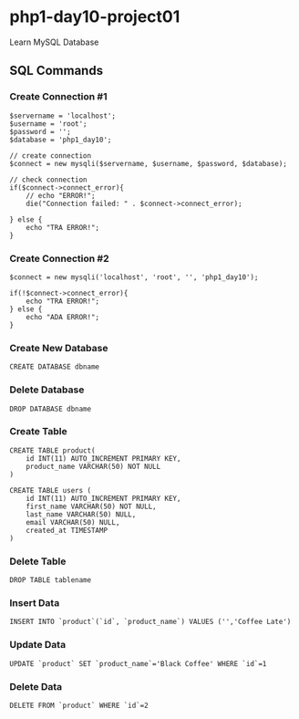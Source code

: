 # php1-day10-project01
Learn MySQL Database


## SQL Commands

### Create Connection #1
    $servername = 'localhost';
    $username = 'root';
    $password = '';
    $database = 'php1_day10';

    // create connection
    $connect = new mysqli($servername, $username, $password, $database);

    // check connection
    if($connect->connect_error){
        // echo "ERROR!";
        die("Connection failed: " . $connect->connect_error);

    } else {
        echo "TRA ERROR!";
    }

### Create Connection #2
    $connect = new mysqli('localhost', 'root', '', 'php1_day10');

    if(!$connect->connect_error){
        echo "TRA ERROR!";
    } else {
        echo "ADA ERROR!";
    }

### Create New Database
    CREATE DATABASE dbname

### Delete Database
    DROP DATABASE dbname

### Create Table
    CREATE TABLE product(
        id INT(11) AUTO_INCREMENT PRIMARY KEY,
        product_name VARCHAR(50) NOT NULL
    )

    CREATE TABLE users (
        id INT(11) AUTO_INCREMENT PRIMARY KEY,
        first_name VARCHAR(50) NOT NULL,
        last_name VARCHAR(50) NULL,
        email VARCHAR(50) NULL,
        created_at TIMESTAMP
    )

### Delete Table
    DROP TABLE tablename

### Insert Data
    INSERT INTO `product`(`id`, `product_name`) VALUES ('','Coffee Late')

### Update Data
    UPDATE `product` SET `product_name`='Black Coffee' WHERE `id`=1

### Delete Data
    DELETE FROM `product` WHERE `id`=2